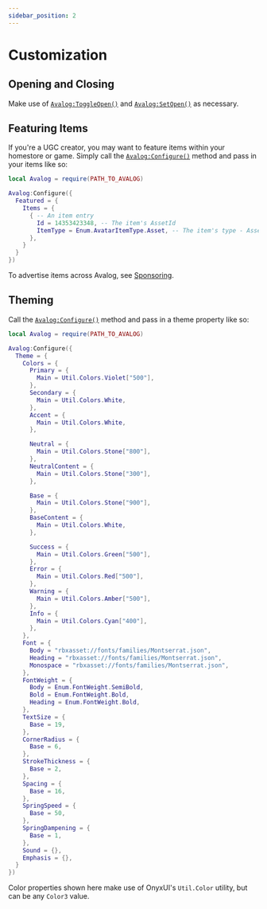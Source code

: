 ```yaml
---
sidebar_position: 2
---
```


# Customization

## Opening and Closing

Make use of [`Avalog:ToggleOpen()`](/api/AvalogClient#ToggleOpen) and [`Avalog:SetOpen()`](/api/AvalogClient#SetOpen) as necessary.

## Featuring Items

If you're a UGC creator, you may want to feature items within your homestore or game. Simply call the [`Avalog:Configure()`](/api/AvalogClient#Configure) method and pass in your items like so:

```lua
local Avalog = require(PATH_TO_AVALOG)

Avalog:Configure({
  Featured = {
    Items = {
      { -- An item entry
        Id = 14353423348, -- The item's AssetId
        ItemType = Enum.AvatarItemType.Asset, -- The item's type - Asset or Bundle
      },
    }
  }
})
```

To advertise items across Avalog, see [Sponsoring](/docs/sponsoring).

## Theming

Call the [`Avalog:Configure()`](/api/AvalogClient#Configure) method and pass in a theme property like so:

```lua
local Avalog = require(PATH_TO_AVALOG)

Avalog:Configure({
  Theme = {
    Colors = {
      Primary = {
        Main = Util.Colors.Violet["500"],
      },
      Secondary = {
        Main = Util.Colors.White,
      },
      Accent = {
        Main = Util.Colors.White,
      },

      Neutral = {
        Main = Util.Colors.Stone["800"],
      },
      NeutralContent = {
        Main = Util.Colors.Stone["300"],
      },

      Base = {
        Main = Util.Colors.Stone["900"],
      },
      BaseContent = {
        Main = Util.Colors.White,
      },

      Success = {
        Main = Util.Colors.Green["500"],
      },
      Error = {
        Main = Util.Colors.Red["500"],
      },
      Warning = {
        Main = Util.Colors.Amber["500"],
      },
      Info = {
        Main = Util.Colors.Cyan["400"],
      },
    },
    Font = {
      Body = "rbxasset://fonts/families/Montserrat.json",
      Heading = "rbxasset://fonts/families/Montserrat.json",
      Monospace = "rbxasset://fonts/families/Montserrat.json",
    },
    FontWeight = {
      Body = Enum.FontWeight.SemiBold,
      Bold = Enum.FontWeight.Bold,
      Heading = Enum.FontWeight.Bold,
    },
    TextSize = {
      Base = 19,
    },
    CornerRadius = {
      Base = 6,
    },
    StrokeThickness = {
      Base = 2,
    },
    Spacing = {
      Base = 16,
    },
    SpringSpeed = {
      Base = 50,
    },
    SpringDampening = {
      Base = 1,
    },
    Sound = {},
    Emphasis = {},
  }
})
```

Color properties shown here make use of OnyxUI's `Util.Color` utility, but can be any `Color3` value.